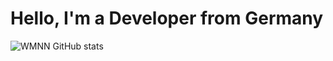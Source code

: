 # Hello, I'm a Developer from Germany

<!--
## I'm working in:

<img src="https://github.com/wmnn/wmnn/blob/main/icons/React-icon.svg" width="30" /> React
<img src="https://github.com/wmnn/wmnn/blob/main/icons/typescript.png" width="30" /> Typescript
<img src="https://github.com/wmnn/wmnn/blob/main/icons/swiftui.png" width="30" /> SwiftUI
*/
-->



![WMNN GitHub stats](https://github-readme-stats.vercel.app/api?username=wmnn&show_icons=true&theme=github_dark)
<!--
## Some Projects:

[![Readme Card](https://github-readme-stats.vercel.app/api/pin/?username=wmnn&repo=LyricsFluencer)](https://github.com/wmnn/LyricsFluencer.git)
[![Readme Card](https://github-readme-stats.vercel.app/api/pin/?username=wmnn&repo=TrackYourself)](https://github.com/wmnn/TrackYourself.git)
-->

<!--
**wmnn/wmnn** is a ✨ _special_ ✨ repository because its `README.md` (this file) appears on your GitHub profile.

Here are some ideas to get you started:

- 🔭 I’m currently working on ...
- 🌱 I’m currently learning ...
- 👯 I’m looking to collaborate on ...
- 🤔 I’m looking for help with ...
- 💬 Ask me about ...
- 📫 How to reach me: ...
- 😄 Pronouns: ...
- ⚡ Fun fact: ...
-->
